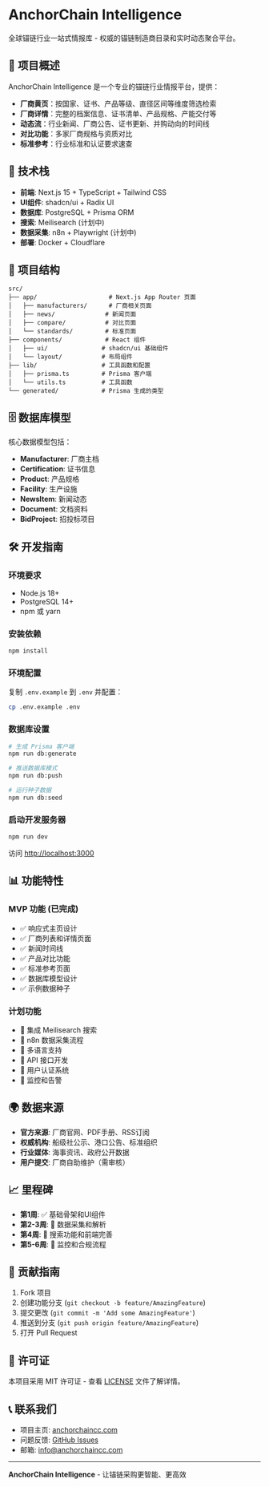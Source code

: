 # AnchorChain Intelligence

全球锚链行业一站式情报库 - 权威的锚链制造商目录和实时动态聚合平台。

## 🎯 项目概述

AnchorChain Intelligence 是一个专业的锚链行业情报平台，提供：

- **厂商黄页**：按国家、证书、产品等级、直径区间等维度筛选检索
- **厂商详情**：完整的档案信息、证书清单、产品规格、产能交付等
- **动态流**：行业新闻、厂商公告、证书更新、并购动向的时间线
- **对比功能**：多家厂商规格与资质对比
- **标准参考**：行业标准和认证要求速查

## 🚀 技术栈

- **前端**: Next.js 15 + TypeScript + Tailwind CSS
- **UI组件**: shadcn/ui + Radix UI
- **数据库**: PostgreSQL + Prisma ORM
- **搜索**: Meilisearch (计划中)
- **数据采集**: n8n + Playwright (计划中)
- **部署**: Docker + Cloudflare

## 📁 项目结构

```
src/
├── app/                    # Next.js App Router 页面
│   ├── manufacturers/      # 厂商相关页面
│   ├── news/              # 新闻页面
│   ├── compare/           # 对比页面
│   └── standards/         # 标准页面
├── components/            # React 组件
│   ├── ui/               # shadcn/ui 基础组件
│   └── layout/           # 布局组件
├── lib/                  # 工具函数和配置
│   ├── prisma.ts         # Prisma 客户端
│   └── utils.ts          # 工具函数
└── generated/            # Prisma 生成的类型
```

## 🗄️ 数据库模型

核心数据模型包括：

- **Manufacturer**: 厂商主档
- **Certification**: 证书信息
- **Product**: 产品规格
- **Facility**: 生产设施
- **NewsItem**: 新闻动态
- **Document**: 文档资料
- **BidProject**: 招投标项目

## 🛠️ 开发指南

### 环境要求

- Node.js 18+
- PostgreSQL 14+
- npm 或 yarn

### 安装依赖

```bash
npm install
```

### 环境配置

复制 `.env.example` 到 `.env` 并配置：

```bash
cp .env.example .env
```

### 数据库设置

```bash
# 生成 Prisma 客户端
npm run db:generate

# 推送数据库模式
npm run db:push

# 运行种子数据
npm run db:seed
```

### 启动开发服务器

```bash
npm run dev
```

访问 [http://localhost:3000](http://localhost:3000)

## 📊 功能特性

### MVP 功能 (已完成)

- ✅ 响应式主页设计
- ✅ 厂商列表和详情页面
- ✅ 新闻时间线
- ✅ 产品对比功能
- ✅ 标准参考页面
- ✅ 数据库模型设计
- ✅ 示例数据种子

### 计划功能

- 🔄 集成 Meilisearch 搜索
- 🔄 n8n 数据采集流程
- 🔄 多语言支持
- 🔄 API 接口开发
- 🔄 用户认证系统
- 🔄 监控和告警

## 🌍 数据来源

- **官方来源**: 厂商官网、PDF手册、RSS订阅
- **权威机构**: 船级社公示、港口公告、标准组织
- **行业媒体**: 海事资讯、政府公开数据
- **用户提交**: 厂商自助维护（需审核）

## 📈 里程碑

- **第1周**: ✅ 基础骨架和UI组件
- **第2-3周**: 🔄 数据采集和解析
- **第4周**: 🔄 搜索功能和前端完善
- **第5-6周**: 🔄 监控和合规流程

## 🤝 贡献指南

1. Fork 项目
2. 创建功能分支 (`git checkout -b feature/AmazingFeature`)
3. 提交更改 (`git commit -m 'Add some AmazingFeature'`)
4. 推送到分支 (`git push origin feature/AmazingFeature`)
5. 打开 Pull Request

## 📄 许可证

本项目采用 MIT 许可证 - 查看 [LICENSE](LICENSE) 文件了解详情。

## 📞 联系我们

- 项目主页: [anchorchaincc.com](https://anchorchaincc.com)
- 问题反馈: [GitHub Issues](https://github.com/itouchgod/anchorchaincc/issues)
- 邮箱: info@anchorchaincc.com

---

**AnchorChain Intelligence** - 让锚链采购更智能、更高效